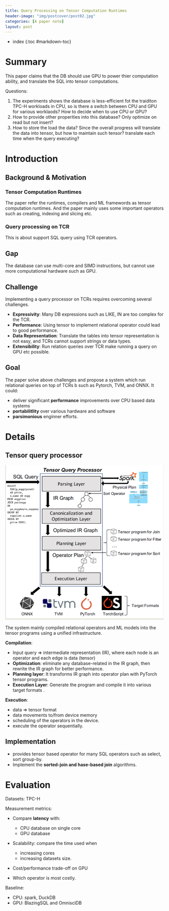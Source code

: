```yaml
---
title: Query Processing on Tensor Computation Runtimes
header-image: "img/postcover/post02.jpg"
categories: [A paper note]
layout: post
---
```

- index
{:toc #markdown-toc}
# Summary

This paper claims that the DB should use GPU to power thier computation ability, and translate the SQL into tensor computations. 

Questions:

1. The experiments shows the database is less-efficient fot the traiditon TPC-H workloads in CPU, so is there a switch between CPU and GPU for various worklaods? How to decide when to use CPU or GPU?
2. How to provide other properities into this database? Only optimize on read but not insert?
3. How to store the load the data? Since the overall progress will translate the data into tensor, but how to maintain such tensor? translate each time when the query executing?

# Introduction

## Background & Motivation

### Tensor Computation Runtimes

The paper refer the runtimes, compilers and ML framewords as tensor computation runtimes. And the paper mainly uses some important operators such as creating, indexing and slicing etc.

### Query processing on TCR

This is about support SQL query using TCR operators.

## Gap

The database can use multi-core and SIMD instructions, but cannot use more computational hardware such as GPU.

## Challenge

Implementing a query processor on TCRs requires overcoming several challenges.

- **Expressivity**: Many DB expressions such as LIKE, IN are too complex for the TCR.
- **Performance**: Using tensor to implement relational operator could lead to good performance.
- **Data Representation**: Translate the tables into tensor representation is not easy,  and TCRs cannot support strings or data types.
- **Extensibility**: Run relation queries over TCR make running a query on GPU etc possible.

## Goal

The paper solve above challenges and  propose a system which run relational queries on top of TCRs b such as Pytorch, TVM, and ONNX. It could:

- deliver significant **performance** improvements over CPU based data systems
- **portabilitlity** over various hardware and software
- **parsimonious** enginner efforts.

# Details

## Tensor query processor

![image-20230222183052755](../../img/a_img_store/image-20230222183052755.png)

The system mainly compiled relational operators and ML models into the tensor programs using a unified infrastructure.

**Compilation**: 

- Input query => intermediate representation (IR), where each node is an operator and each edge is data (tensor)
- **Optimization**: eliminate any database-related in the IR graph, then rewrite the IR graph for better performance.
- **Planning layer**: It transforms IR graph into operator plan with PyTorch tensor  programs.
- **Execution Layer**: Generate the program and compile it into various target formats .

**Execution**: 

- data => tensor format
- data movements to/from device memory
- scheduling of the operators in the device.
- execute the operator sequentially.

## Implementation

- provides tensor based operator for many SQL operators such as select, sort group-by.
- Implement the **sorted-join and hase-based join** algorithms. 

# Evaluation

Datasets: TPC-H

Measurement metrics:

- Compare **latency** with:
  - CPU database on single core
  - GPU database

- Scalability: compare the time used when
  - increasing cores 
  - increasing datasets size.
- Cost/performance trade-off on GPU
- Which operator is most costly.

Baseline: 

- CPU: spark, DuckDB
- GPU: BlazingSQL and OmnisciDB
